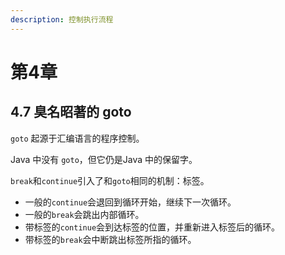 ```yaml
---
description: 控制执行流程
---
```


# 第4章

## 4.7 臭名昭著的 goto

`goto` 起源于汇编语言的程序控制。

Java 中没有 `goto`，但它仍是Java 中的保留字。

`break`和`continue`引入了和`goto`相同的机制：标签。

* 一般的`continue`会退回到循环开始，继续下一次循环。
* 一般的`break`会跳出内部循环。
* 带标签的`continue`会到达标签的位置，并重新进入标签后的循环。
* 带标签的`break`会中断跳出标签所指的循环。

